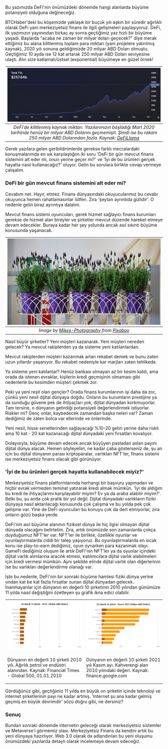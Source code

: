 Bu yazımızda DeFi'nin önümüzdeki dönemde hangi alanlarda büyüme potansiyeli olduğuna değineceğiz.

BTCHaber'deki bu köşemizde yaklaşık bir buçuk yılı aşkın bir süredir ağırlıklı olarak DeFi yani merkeziyetsiz finans ile ilgili gelişmeleri paylaşıyoruz. DeFi, ilk yazımızın yayınından birkaç ay sonra geçtiğimiz yaz hızlı bir büyüme yaşadı. Başlarda "acaba ne zaman bir milyar doları geçecek?" diye merak ettiğimiz bu alana kilitlenmiş toplam para miktarı (yani projelere yatırılmış kaynak), 2020 yılı sonuna geldiğimizde 20 milyar ABD Doları olmuştu. Geçtiğimiz 10 ayda ise 12 kat artarak 250 milyar ABD Doları seviyesine ulaştı. Alın size katlamalı/üstsel (exponential) büyümeye en güzel örnek!

| ![TVL_211106](/assets/tvl_defillama_800.png)|
|:--:| 
| *DeFi'de kilitlenmiş kaynak miktarı. Yazılarımızın başladığı Mart 2020 tarihinde henüz bir milyar ABD Dolarını geçmemişti. Şimdi ise bu rakam 250 milyar ABD Dolarından fazla. Kaynak: [DeFiLlama](https://defillama.com/)*|

Gerek yazılara gelen geribildirimlerde gerekse farklı mecralardaki konuşmalarımda en sık karşılaştığım iki soru 'DeFi bir gün mevcut finans sistemini alt eder mi, onun yerine geçer mi?' ve 'İyi de bu ürünleri gerçek hayatta nasıl kullanacağız?' oluyor.  Gelin bu sorulara birlikte cevap vermeye çalışalım.

### DeFi bir gün mevcut finans sistemini alt eder mi?

Cevabım net. Hayır, etmez. Finans dünyasındaki okuyucularımız bu cevabı okuyunca hemen rahatlamasınlar lütfen. Zira 'şeytan ayrıntıda gizlidir'. O nedenle gelin biraz ayrıntıya dalalım. 

Mevcut finans sistemi oyuncuları, gerek hizmet sağlayıcı finans kurumları gerekse de hizmet alan bireyler ve şirketler mevcut düzende hareket etmeye devam edecekler. Buraya kadar her şey yolunda ancak asıl sıkıntı büyüme konusunda yaşanacak. 

| ![twins](/assets/plant-gb3c211afa_800.jpg)|
|:--:| 
| *Image by [Mikes-Photography](https://pixabay.com/users/mikes-photography-1860391/) from [Pixabay](https://pixabay.com/)*|

Nasıl büyür şirketler? Yeni müşteri kazanarak. Yeni müşteri nereden gelecek? Ya mevcut rakiplerden ya da sisteme yeni katılanlardan. 

Mevcut rakiplerden müşteri kazanmak artan rekabet demek ve bunu zaten uzun yıllardır yaşanıyor. Bu rekabet nedeniyle kar marjları zaten tehlikede.

Ya sisteme yeni katılanlar? Henüz bankası olmayan az bir kesim kaldı, ama orada da istenen evraklar, kişilerin kredi geçmişinin olmaması gibi nedenlerle bu kesimden müşteri çekmek zor.

Peki ya yeni reşit olan gençler? Orada finans kurumlarının işi daha da zor, çünkü yeni nesil dijital dünyaya doğdu. Onların bu kurumların prestijine ya da sunduğu güvene pek de ihtiyaçları yok, dijital dünyadan korkmuyorlar. Tam tersine, o dünyanın getirdiği potansiyeli değerlendirmek istiyorlar. Riskler mi? Genç onlar, kaybedecek zamandan başka neleri var? Zaman dediğimiz de zaten bolca var ellerinde ve önlerinde.

Yeni nesil, hisse senetlerinden sağlayacağı %10-20 getiri yerine daha riskli ama 10 kat - 20 kat kazanacağı dijital dünyadaki yeni fırsatları kovalıyor.

Dolayısıyla, büyüme devam edecek ancak büyüyen pastadan aslan payını dijital dünya alacak. Hemen söyleyelim, ne kadar çaba gösterseniz de, şu an için bu dijital dünyanın parası kriptoparalar, varlıkları NFT'ler, finans sistemi ise merkeziyetsiz finans olacak gibi görünüyor. 

### 'İyi de bu ürünleri gerçek hayatta kullanabilecek miyiz?'
Merkeziyetsiz finans platformlarında herhangi bir başvuru yapmadan ve hiçbir evrak vermeden teminat yatırarak kredi almak mümkün. 'İyi de aldığım bu kredi ile ihtiyaçlarımı karşılayabilir miyim? Ev ya da araba alabilir miyim?'. Belki bu, şu anda çok pratik bir yol değil. Dijital dünyadaki varlıkların fiziki dünyaya nasıl aktarılacağı konusunda çok çalışma ve bu yolda pek çok gelişme var.  Yine de DeFi oyuncuları bu konuyu çok da dert etmiyorlar, zira onların gözü başka yerde. 


DeFi'nin asıl büyüme alanının fiziksel dünya ile hiç ilgisi olmayan dijital dünyada olacağını belirtelim. Zira, artık önümüzde son zamanlarda çokça duyduğumuz NFT'ler var. NFT'ler ile birlikte, özellikle oyunlar ve oyunlaştırmalarda ciddi bir talep yaşıyoruz. Bu oyunlaştırmalarda en sıcak konu ise play-to-earn dediğimiz, oyun oynarken para kazanmak olayı. GameFi dediğimiz oluşum ile artık DeFi'nin NFT'ler ya da oyunlar içindeki dijital varlık alımlarına aracılık etmesi, katılımcılara dijital varlık alabilmeleri için kredi vermesi mümkün. Aynı şekilde elinde dijital varlık olan diğerlerinin ise bu varlıkları değerlendirme olanağı var.

İşte bu nedenle, DeFi'nin bir sonraki büyüme hamlesi fiziki dünya yerine ondan kat be kat fazla fırsatlar sunan dijital dünyadan gelecek. İnanmayanlar için dünyanın en değerli 10 şirketinin 2010 yılından günümüze 11 yılda nasıl değiştiğini özetleyen şu grafik ikna edici olabilir. 

<table><tr><td style="width:50%">
<img src="/assets/Top10_2010.png">
</td>
<td style="width:50%">
<img src="/assets/Top10_1121.png">
<tr><td style="width:50%; vertical-align:top">
<p>
Dünyanın en değerli 10 şirketi 2010 yılı. Ağırlık petrol ve endüstri alanından. Kaynak: Financial Times - Global 500, 01.01.2010
</p></td>
<td style="width:50%; vertical-align:top">
<p> Dünyanın en değerli 10 şirketi 2021 yılı Kasım ayı. Kahverengi alan 2010 yılındaki değeri. Kaynak: finance.google.com </p>
</td></tr> 
</table>

Gördüğünüz gibi, geçtiğimiz 11 yılda en büyük on şirketin içinde teknoloji ve internet şirketlerinin payı ne kadar artmış. 'Internet şu ana kadar gelmiş geçmiş en büyük devrimdir' sözü doğru gibi, ne dersiniz? 

### Sonuç

Bundan sonraki dönemde internetin geleceği olarak merkeziyetsiz sistemler ve Metaverse'i görmemiz olası. Merkeziyetsiz Finans da kendini artık bu yeni dünyaya hazırlıyor. Web 3.0 olarak da adlandırılan bu yeni oluşumu önümüzdeki yazılarda detaylı olarak incelemeye devam edeceğiz. 
